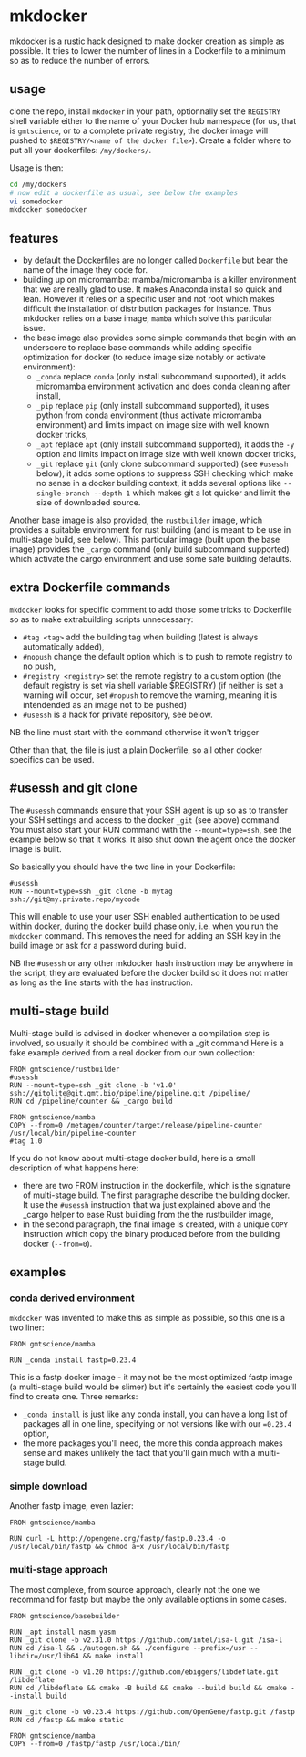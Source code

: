 # mkdocker

mkdocker is a rustic hack designed to make docker creation as simple as possible. It tries to lower the number of lines in a Dockerfile to a minimum so as to reduce the number of errors.

## usage

clone the repo, install `mkdocker` in your path, optionnally set the `REGISTRY` shell variable either to the name of your Docker hub namespace (for us, that is `gmtscience`, or to a complete private registry, the docker image will pushed to `$REGISTRY/<name of the docker file>`). Create a folder where to put all your dockerfiles: `/my/dockers/`.

Usage is then:
```sh
cd /my/dockers
# now edit a dockerfile as usual, see below the examples
vi somedocker
mkdocker somedocker
```

## features

- by default the Dockerfiles are no longer called `Dockerfile` but bear the name of the image they code for.
- building up on micromamba: mamba/micromamba is a killer environment that we are really glad to use. It makes Anaconda install so quick and lean. However it relies on a specific user and not root which makes difficult the installation of distribution packages for instance. Thus mkdocker relies on a base image, `mamba` which solve this particular issue.
- the base image also provides some simple commands that begin with an underscore to replace base commands while adding specific optimization for docker (to reduce image size notably or activate environment):
  - `_conda` replace `conda` (only install subcommand supported), it adds micromamba environment activation and does conda cleaning after install,
  - `_pip` replace `pip` (only install subcommand supported), it uses python from conda environment (thus activate micromamba environment) and limits impact on image size with well known docker tricks,
  - `_apt` replace `apt` (only install subcommand supported), it adds the `-y` option and limits impact on image size with well known docker tricks,
  - `_git` replace `git` (only clone subcommand supported) (see `#usessh` below), it adds some options to suppress SSH checking which make no sense in a docker building context, it adds several options like `--single-branch --depth 1` which makes git a lot quicker and limit the size of downloaded source.

Another base image is also provided, the `rustbuilder` image, which provides a suitable environment for rust building (and is meant to be use in multi-stage build, see below). This particular image (built upon the base image) provides the `_cargo` command (only build subcommand supported) which activate the cargo environment and use some safe building defaults.

## extra Dockerfile commands

`mkdocker` looks for specific comment to add those some tricks to Dockerfile so as to make extrabuilding scripts unnecessary:

- `#tag <tag>` add the <tag> building tag when building (latest is always automatically added),
- `#nopush` change the default option which is to push to remote registry to no push,
- `#registry <registry>` set the remote registry to a custom option (the default registry is set via shell variable $REGISTRY) (if neither is set a warning will occur, set `#nopush` to remove the warning, meaning it is intendended as an image not to be pushed)
- `#usessh` is a hack for private repository, see below.

NB the line must start with the command otherwise it won't trigger

Other than that, the file is just a plain Dockerfile, so all other docker specifics can be used.

## #usessh and git clone

The `#usessh` commands ensure that your SSH agent is up so as to transfer your SSH settings and access to the docker `_git` (see above) command. You must also start your RUN command with the `--mount=type=ssh`, see the example below so that it works. It also shut down the agent once the docker image is built.

So basically you should have the two line in your Dockerfile:
```docker
#usessh
RUN --mount=type=ssh _git clone -b mytag ssh://git@my.private.repo/mycode
```

This will enable to use your user SSH enabled authentication to be used within docker, during the docker build phase only, i.e. when you run the `mkdocker` command. This removes the need for adding an SSH key in the build image or ask for a password during build.

NB the `#usessh` or any other mkdocker hash instruction may be anywhere in the script, they are evaluated before the docker build so it does not matter as long as the line starts with the has instruction.

## multi-stage build

Multi-stage build is advised in docker whenever a compilation step is involved, so usually it should be combined with a _git command 
Here is a fake example derived from a real docker from our own collection:

```docker
FROM gmtscience/rustbuilder
#usessh
RUN --mount=type=ssh _git clone -b 'v1.0' ssh://gitolite@git.gmt.bio/pipeline/pipeline.git /pipeline/
RUN cd /pipeline/counter && _cargo build

FROM gmtscience/mamba
COPY --from=0 /metagen/counter/target/release/pipeline-counter /usr/local/bin/pipeline-counter
#tag 1.0
```

If you do not know about multi-stage docker build, here is a small description of what happens here:
- there are two FROM instruction in the dockerfile, which is the signature of multi-stage build. The first paragraphe describe the building docker. It use the `#usessh` instruction that wa just explained above and the _cargo helper to ease Rust building from the the rustbuilder image,
- in the second paragraph, the final image is created, with a unique `COPY` instruction which copy the binary produced before from the building docker (`--from=0`).

## examples

### conda derived environment

`mkdocker` was invented to make this as simple as possible, so this one is a two liner:

```docker
FROM gmtscience/mamba

RUN _conda install fastp=0.23.4
```

This is a fastp docker image - it may not be the most optimized fastp image (a multi-stage build would be slimer) but it's certainly the easiest code you'll find to create one. Three remarks:
- `_conda install` is just like any conda install, you can have a long list of packages all in one line, specifying or not versions like with our `=0.23.4` option,
- the more packages you'll need, the more this conda approach makes sense and makes unlikely the fact that you'll gain much with a multi-stage build.

### simple download 

Another fastp image, even lazier:
```docker
FROM gmtscience/mamba

RUN curl -L http://opengene.org/fastp/fastp.0.23.4 -o /usr/local/bin/fastp && chmod a+x /usr/local/bin/fastp
```

### multi-stage approach

The most complexe, from source approach, clearly not the one we recommand for fastp but maybe the only available options in some cases.

```docker
FROM gmtscience/basebuilder

RUN _apt install nasm yasm
RUN _git clone -b v2.31.0 https://github.com/intel/isa-l.git /isa-l
RUN cd /isa-l && ./autogen.sh && ./configure --prefix=/usr --libdir=/usr/lib64 && make install

RUN _git clone -b v1.20 https://github.com/ebiggers/libdeflate.git /libdeflate
RUN cd /libdeflate && cmake -B build && cmake --build build && cmake --install build

RUN _git clone -b v0.23.4 https://github.com/OpenGene/fastp.git /fastp
RUN cd /fastp && make static

FROM gmtscience/mamba
COPY --from=0 /fastp/fastp /usr/local/bin/
```

